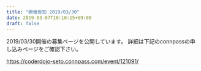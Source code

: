 ```yaml
---
title: "開催告知 2019/03/30"
date: 2019-03-07T10:10:15+09:00
draft: false
---
```


2019/03/30開催の募集ページを公開しています。
詳細は下記のconnpassの申し込みページをご確認下さい。

https://coderdojo-seto.connpass.com/event/121091/
